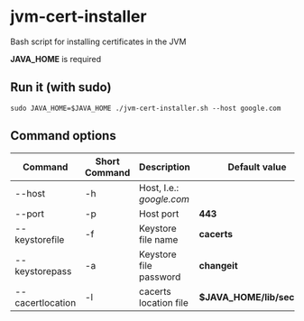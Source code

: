 # jvm-cert-installer
Bash script for installing certificates in the JVM

**JAVA_HOME** is required

## Run it (with sudo)
```
sudo JAVA_HOME=$JAVA_HOME ./jvm-cert-installer.sh --host google.com
```

## Command options
| Command | Short Command | Description | Default value | 
| -------------  | ------------- | ------------- | ------------- |
| --host  | -h   | Host, I.e.: _google.com_ |  | **Required** |
| --port         | -p | Host port | **443** |
| --keystorefile | -f | Keystore file name | **cacerts** | 
| --keystorepass | -a | Keystore file password | **changeit** |
| --cacertlocation | -l | cacerts location file | **$JAVA_HOME/lib/security** |
